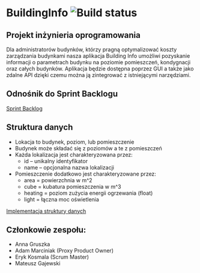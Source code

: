 # BuildingInfo ![Build status](https://travis-ci.com/Vourer/BuildingInfo.svg?branch=main)
## Projekt inżynieria oprogramowania
Dla administratorów budynków, którzy pragną optymalizować koszty zarządzania budynkami  nasza aplikacja Building Info umożliwi pozyskanie informacji o parametrach budynku na poziomie pomieszczeń, kondygnacji oraz całych budynków. Aplikacja będzie dostępna poprzez GUI a także jako zdalne API dzięki czemu można ją zintegrować z istniejącymi narzędziami.

## Odnośnik do Sprint Backlogu
[Sprint Backlog](https://docs.google.com/spreadsheets/d/16znxdigmIjH9Ctsls1MjmpRbJEqhQWi9s8FN0uXtZ7c/edit?fbclid=IwAR0Kn5xUXAWT_VG_3k3Oe-oNO7aCE1dR0_XrBs0P8TZpBLMFevUKOjk8Qbs#gid=959724132)

## Struktura danych
- Lokacja to budynek, poziom, lub pomieszczenie
- Budynek może składać się z poziomów a te z pomieszczeń
- Każda lokalizacja jest charakteryzowana przez:
  - id – unikalny identyfikator
  - name – opcjonalna nazwa lokalizacji
- Pomieszczenie dodatkowo jest charakteryzowane przez:
  - area = powierzchnia w m^2
  - cube = kubatura pomieszczenia w m^3
  - heating = poziom zużycia energii ogrzewania (float)
  - light = łączna moc oświetlenia
  
[Implementacja struktury danych](https://github.com/Vourer/BuildingInfo/wiki/Struktura-do-przechowywania-informacji)

## Członkowie zespołu:
- Anna Gruszka
- Adam Marciniak (Proxy Product Owner)
- Eryk Kosmala (Scrum Master)
- Mateusz Gajewski
